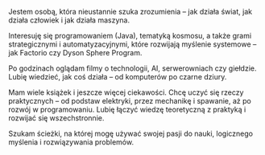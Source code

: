 Jestem osobą, która nieustannie szuka zrozumienia – jak działa świat, jak działa człowiek i jak działa maszyna.

Interesuję się programowaniem (Java), tematyką kosmosu, a także grami strategicznymi i automatyzacyjnymi, które rozwijają myślenie systemowe – jak Factorio czy Dyson Sphere Program.

Po godzinach oglądam filmy o technologii, AI, serwerowniach czy giełdzie. Lubię wiedzieć, jak coś działa – od komputerów po czarne dziury.

Mam wiele książek i jeszcze więcej ciekawości. Chcę uczyć się rzeczy praktycznych – od podstaw elektryki, przez mechanikę i spawanie, aż po rozwój w programowaniu. Lubię łączyć wiedzę teoretyczną z praktyką i rozwijać się wszechstronnie.

Szukam ścieżki, na której mogę używać swojej pasji do nauki, logicznego myślenia i rozwiązywania problemów.

